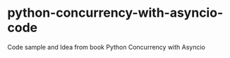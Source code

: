 # python-concurrency-with-asyncio-code
Code sample and Idea from book Python Concurrency with Asyncio
